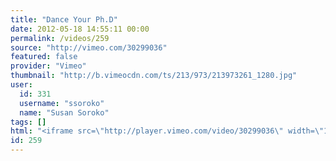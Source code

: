 ```yaml
---
title: "Dance Your Ph.D"
date: 2012-05-18 14:55:11 00:00
permalink: /videos/259
source: "http://vimeo.com/30299036"
featured: false
provider: "Vimeo"
thumbnail: "http://b.vimeocdn.com/ts/213/973/213973261_1280.jpg"
user:
  id: 331
  username: "ssoroko"
  name: "Susan Soroko"
tags: []
html: "<iframe src=\"http://player.vimeo.com/video/30299036\" width=\"1280\" height=\"856\" frameborder=\"0\" webkitallowfullscreen mozallowfullscreen allowfullscreen></iframe>"
id: 259
---
```


